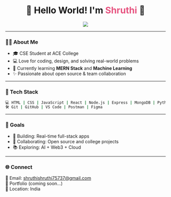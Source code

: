 <h1 align="center">🌸 Hello World! I'm <span style="color:#e75480;">Shruthi</span> 🌸</h1>

<p align="center">
  <img src="https://readme-typing-svg.demolab.com/?lines=Full+Stack+Web+Developer;Creative+Problem+Solver;Learning+AI+%26+ML;Shruthi280103+on+GitHub!" />
</p>

---

### 👩‍💻 About Me
- 🎓 CSE Student at ACE College
- 💻 Love for coding, design, and solving real-world problems
- 🌱 Currently learning **MERN Stack** and **Machine Learning**
- ✨ Passionate about open source & team collaboration

---

### 🧠 Tech Stack
```bash
💻 HTML | CSS | JavaScript | React | Node.js | Express | MongoDB | Python | Django
🛠 Git | GitHub | VS Code | Postman | Figma
```

---

### 🚀 Goals
- 🔧 Building: Real-time full-stack apps
- 🤝 Collaborating: Open source and college projects
- 📚 Exploring: AI + Web3 + Cloud

---

### 🌐 Connect
📧 Email: shruthishruthi75737@gmail.com  
🔗 Portfolio (coming soon...)  
📍 Location: India